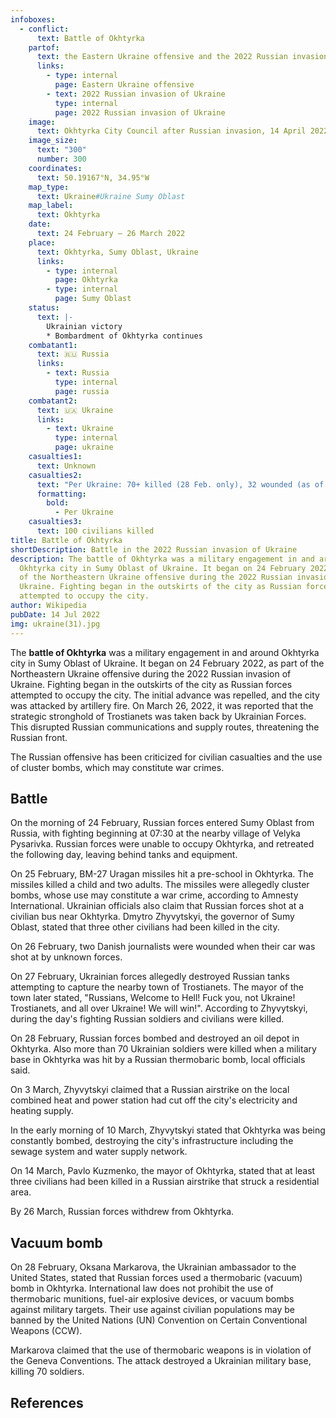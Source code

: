 ```yaml
---
infoboxes:
  - conflict:
      text: Battle of Okhtyrka
    partof:
      text: the Eastern Ukraine offensive and the 2022 Russian invasion of Ukraine
      links:
        - type: internal
          page: Eastern Ukraine offensive
        - text: 2022 Russian invasion of Ukraine
          type: internal
          page: 2022 Russian invasion of Ukraine
    image:
      text: Okhtyrka City Council after Russian invasion, 14 April 2022.jpg
    image_size:
      text: "300"
      number: 300
    coordinates:
      text: 50.19167°N, 34.95°W
    map_type:
      text: Ukraine#Ukraine Sumy Oblast
    map_label:
      text: Okhtyrka
    date:
      text: 24 February – 26 March 2022
    place:
      text: Okhtyrka, Sumy Oblast, Ukraine
      links:
        - type: internal
          page: Okhtyrka
        - type: internal
          page: Sumy Oblast
    status:
      text: |-
        Ukrainian victory
        * Bombardment of Okhtyrka continues
    combatant1:
      text: 🇷🇺 Russia
      links:
        - text: Russia
          type: internal
          page: russia
    combatant2:
      text: 🇺🇦 Ukraine
      links:
        - text: Ukraine
          type: internal
          page: ukraine
    casualties1:
      text: Unknown
    casualties2:
      text: "Per Ukraine: 70+ killed (28 Feb. only), 32 wounded (as of 26 Feb.)"
      formatting:
        bold:
          - Per Ukraine
    casualties3:
      text: 100 civilians killed
title: Battle of Okhtyrka
shortDescription: Battle in the 2022 Russian invasion of Ukraine
description: The battle of Okhtyrka was a military engagement in and around
  Okhtyrka city in Sumy Oblast of Ukraine. It began on 24 February 2022, as part
  of the Northeastern Ukraine offensive during the 2022 Russian invasion of
  Ukraine. Fighting began in the outskirts of the city as Russian forces
  attempted to occupy the city.
author: Wikipedia
pubDate: 14 Jul 2022
img: ukraine(31).jpg
---
```


The **battle of Okhtyrka** was a military engagement in and around Okhtyrka city in Sumy Oblast of Ukraine. It began on 24 February 2022, as part of the Northeastern Ukraine offensive during the 2022 Russian invasion of Ukraine. Fighting began in the outskirts of the city as Russian forces attempted to occupy the city. The initial advance was repelled, and the city was attacked by artillery fire. On March 26, 2022, it was reported that the strategic stronghold of Trostianets was taken back by Ukrainian Forces. This disrupted Russian communications and supply routes, threatening the Russian front.

The Russian offensive has been criticized for civilian casualties and the use of cluster bombs, which may constitute war crimes.

## Battle

On the morning of 24 February, Russian forces entered Sumy Oblast from Russia, with fighting beginning at 07:30 at the nearby village of Velyka Pysarivka. Russian forces were unable to occupy Okhtyrka, and retreated the following day, leaving behind tanks and equipment.

On 25 February, BM-27 Uragan missiles hit a pre-school in Okhtyrka. The missiles killed a child and two adults. The missiles were allegedly cluster bombs, whose use may constitute a war crime, according to Amnesty International. Ukrainian officials also claim that Russian forces shot at a civilian bus near Okhtyrka. Dmytro Zhyvytskyi, the governor of Sumy Oblast, stated that three other civilians had been killed in the city.

On 26 February, two Danish journalists were wounded when their car was shot at by unknown forces.

On 27 February, Ukrainian forces allegedly destroyed Russian tanks attempting to capture the nearby town of Trostianets. The mayor of the town later stated, "Russians, Welcome to Hell! Fuck you, not Ukraine! Trostianets, and all over Ukraine! We will win!". According to Zhyvytskyi, during the day's fighting Russian soldiers and civilians were killed.

On 28 February, Russian forces bombed and destroyed an oil depot in Okhtyrka. Also more than 70 Ukrainian soldiers were killed when a military base in Okhtyrka was hit by a Russian thermobaric bomb, local officials said.

On 3 March, Zhyvytskyi claimed that a Russian airstrike on the local combined heat and power station had cut off the city's electricity and heating supply.

In the early morning of 10 March, Zhyvytskyi stated that Okhtyrka was being constantly bombed, destroying the city's infrastructure including the sewage system and water supply network.

On 14 March, Pavlo Kuzmenko, the mayor of Okhtyrka, stated that at least three civilians had been killed in a Russian airstrike that struck a residential area.

By 26 March, Russian forces withdrew from Okhtyrka.

## Vacuum bomb

On 28 February, Oksana Markarova, the Ukrainian ambassador to the United States, stated that Russian forces used a thermobaric (vacuum) bomb in Okhtyrka. International law does not prohibit the use of thermobaric munitions, fuel-air explosive devices, or vacuum bombs against military targets. Their use against civilian populations may be banned by the United Nations (UN) Convention on Certain Conventional Weapons (CCW).

Markarova claimed that the use of thermobaric weapons is in violation of the Geneva Conventions. The attack destroyed a Ukrainian military base, killing 70 soldiers.

## References
